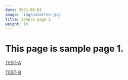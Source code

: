 ```yaml
---
date: 2021-06-01
image: 'img/palmtree.jpg'
title: Sample page 1
weight: 10
---
```



# This page is sample page 1.


[TEST-A](/k/ja/post/samplea.html)  

[TEST-B](/k/ja/post/sampleb.html)  

